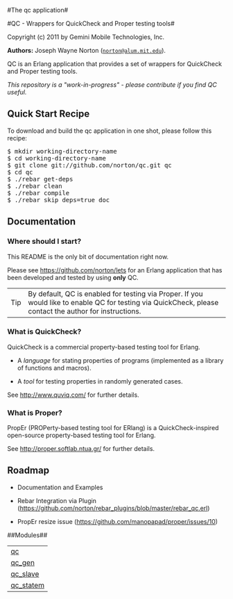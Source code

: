 

#The qc application#


#QC - Wrappers for QuickCheck and Proper testing tools#


Copyright (c) 2011 by Gemini Mobile Technologies, Inc.

__Authors:__ Joseph Wayne Norton ([`norton@alum.mit.edu`](mailto:norton@alum.mit.edu)).<p>QC is an Erlang application that provides a set of wrappers for
QuickCheck and Proper testing tools.</p>
<p><em>This repository is a "work-in-progress" - please contribute if you
find QC useful.</em></p>

<h2 id="_quick_start_recipe">Quick Start Recipe</h2>

<p>To download and build the qc application in one shot, please follow
this recipe:</p>


<pre><tt>$ mkdir working-directory-name
$ cd working-directory-name
$ git clone git://github.com/norton/qc.git qc
$ cd qc
$ ./rebar get-deps
$ ./rebar clean
$ ./rebar compile
$ ./rebar skip_deps=true doc</tt></pre>




<h2 id="_documentation">Documentation</h2>


<h3 id="_where_should_i_start">Where should I start?</h3>
<p>This README is the only bit of documentation right now.</p>
<p>Please see <a href="https://github.com/norton/lets">https://github.com/norton/lets</a> for an Erlang application
that has been developed and tested by using <strong>only</strong> QC.</p>

<table><tr>
<td class="icon">
Tip
</td>
<td class="content">By default, QC is enabled for testing via Proper.  If you would
like to enable QC for testing via QuickCheck, please contact the
author for instructions.</td>
</tr></table>



<h3 id="_what_is_quickcheck">What is QuickCheck?</h3>
<p>QuickCheck is a commercial property-based testing tool for Erlang.</p>
<ul>
<li>
<p>
A <em>language</em> for stating properties of programs (implemented as a
  library of functions and macros).
</p>
</li>
<li>
<p>
A <em>tool</em> for testing properties in randomly generated cases.
</p>
</li>
</ul>
<p>See <a href="http://www.quviq.com/">http://www.quviq.com/</a> for further details.</p>


<h3 id="_what_is_proper">What is Proper?</h3>
<p>PropEr (PROPerty-based testing tool for ERlang) is a
QuickCheck-inspired open-source property-based testing tool for
Erlang.</p>
<p>See <a href="http://proper.softlab.ntua.gr/">http://proper.softlab.ntua.gr/</a> for further details.</p>




<h2 id="_roadmap">Roadmap</h2>

<ul>
<li>
<p>
Documentation and Examples
</p>
</li>
<li>
<p>
Rebar Integration via Plugin
  (<a href="https://github.com/norton/rebar_plugins/blob/master/rebar_qc.erl">https://github.com/norton/rebar_plugins/blob/master/rebar_qc.erl</a>)
</p>
</li>
<li>
<p>
PropEr resize issue (<a href="https://github.com/manopapad/proper/issues/10">https://github.com/manopapad/proper/issues/10</a>)
</p>
</li>
</ul>




##Modules##


<table width="100%" border="0" summary="list of modules">
<tr><td><a href="qc.md" class="module">qc</a></td></tr>
<tr><td><a href="qc_gen.md" class="module">qc_gen</a></td></tr>
<tr><td><a href="qc_slave.md" class="module">qc_slave</a></td></tr>
<tr><td><a href="qc_statem.md" class="module">qc_statem</a></td></tr></table>

